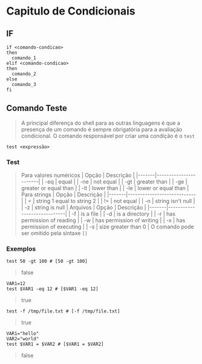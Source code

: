 # Capitulo de Condicionais
## IF
``` shell
if <comando-condicao>
then
  comando_1
elif <comando-condicao>
then
  comando_2
else
  comando_3
fi
```
## Comando Teste
> A principal diferença do shell para as outras linguagens é que a presença de
> um comando é sempre obrigatória para a avaliação condicional. O comando
> responsável por criar uma condição é o `test`

``` shell
test <expressão>
```
### Test
> Para valores numéricos
| Opção | Descrição             |
|-------|-----------------------|
| -eq   | equal                 |
| -ne   | not equal             |
| -gt   | greater than          |
| -ge   | greater or equal than |
| -lt   | lower than            |
| -le   | lower or equal than   |
> Para strings
| Opção | Descrição                  |
|-------|----------------------------|
| =     | string 1 equal to string 2 |
| !=    | not equal                  |
| -n    | string isn't null          |
| -z    | string is null             |
> Arquivos
| Opção | Descrição                   |
|-------|-----------------------------|
| -f    | is a file                   |
| -d    | is a directory              |
| -r    | has permission of reading   |
| -w    | has permission of writing   |
| -x    | has permission of executing |
| -s    | size greater than 0         |
> O comando pode ser omitido pela sintaxe `[]`
### Exemplos
``` shell
test 50 -gt 100 # [50 -gt 100]
```
> false
``` shell
VAR1=12
test $VAR1 -eq 12 # [$VAR1 -eq 12]
```
> true
``` shell
test -f /tmp/file.txt # [-f /tmp/file.txt]
```
> true
``` shell
VAR1="hello"
VAR2="world"
test $VAR1 = $VAR2 # [$VAR1 = $VAR2]
```
> false

